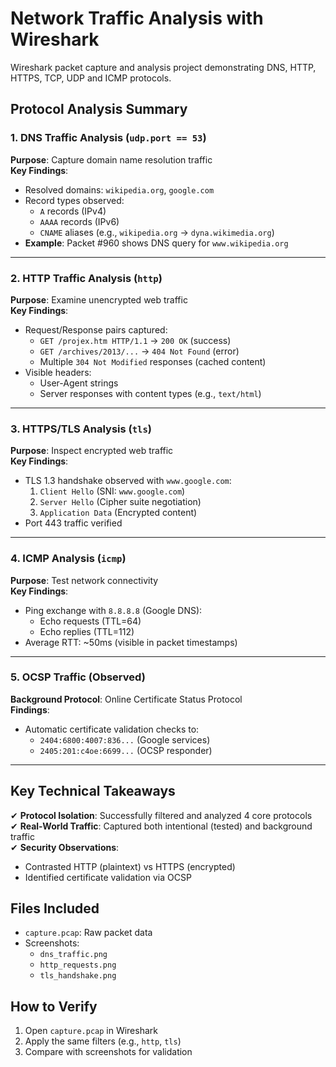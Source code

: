 # Network Traffic Analysis with Wireshark
Wireshark packet capture and analysis project demonstrating DNS, HTTP, HTTPS, TCP, UDP and ICMP protocols.

## Protocol Analysis Summary

### 1. DNS Traffic Analysis (`udp.port == 53`)

**Purpose**: Capture domain name resolution traffic  
**Key Findings**:
- Resolved domains: `wikipedia.org`, `google.com`
- Record types observed:
  - `A` records (IPv4)
  - `AAAA` records (IPv6)
  - `CNAME` aliases (e.g., `wikipedia.org` → `dyna.wikimedia.org`)
- **Example**: Packet #960 shows DNS query for `www.wikipedia.org`

---

### 2. HTTP Traffic Analysis (`http`)
**Purpose**: Examine unencrypted web traffic  
**Key Findings**:
- Request/Response pairs captured:
  - `GET /projex.htm HTTP/1.1` → `200 OK` (success)
  - `GET /archives/2013/...` → `404 Not Found` (error)
  - Multiple `304 Not Modified` responses (cached content)
- Visible headers:
  - User-Agent strings
  - Server responses with content types (e.g., `text/html`)

---

### 3. HTTPS/TLS Analysis (`tls`)
**Purpose**: Inspect encrypted web traffic  
**Key Findings**:
- TLS 1.3 handshake observed with `www.google.com`:
  1. `Client Hello` (SNI: `www.google.com`)
  2. `Server Hello` (Cipher suite negotiation)
  3. `Application Data` (Encrypted content)
- Port 443 traffic verified

---

### 4. ICMP Analysis (`icmp`)
**Purpose**: Test network connectivity  
**Key Findings**:
- Ping exchange with `8.8.8.8` (Google DNS):
  - Echo requests (TTL=64)
  - Echo replies (TTL=112)
- Average RTT: ~50ms (visible in packet timestamps)

---

### 5. OCSP Traffic (Observed)
**Background Protocol**: Online Certificate Status Protocol  
**Findings**:
- Automatic certificate validation checks to:
  - `2404:6800:4007:836...` (Google services)
  - `2405:201:c4oe:6699...` (OCSP responder)

---

## Key Technical Takeaways
✔ **Protocol Isolation**: Successfully filtered and analyzed 4 core protocols  
✔ **Real-World Traffic**: Captured both intentional (tested) and background traffic  
✔ **Security Observations**: 
   - Contrasted HTTP (plaintext) vs HTTPS (encrypted)  
   - Identified certificate validation via OCSP  

## Files Included
- `capture.pcap`: Raw packet data
- Screenshots: 
  - `dns_traffic.png`  
  - `http_requests.png`  
  - `tls_handshake.png`

## How to Verify
1. Open `capture.pcap` in Wireshark
2. Apply the same filters (e.g., `http`, `tls`)
3. Compare with screenshots for validation

